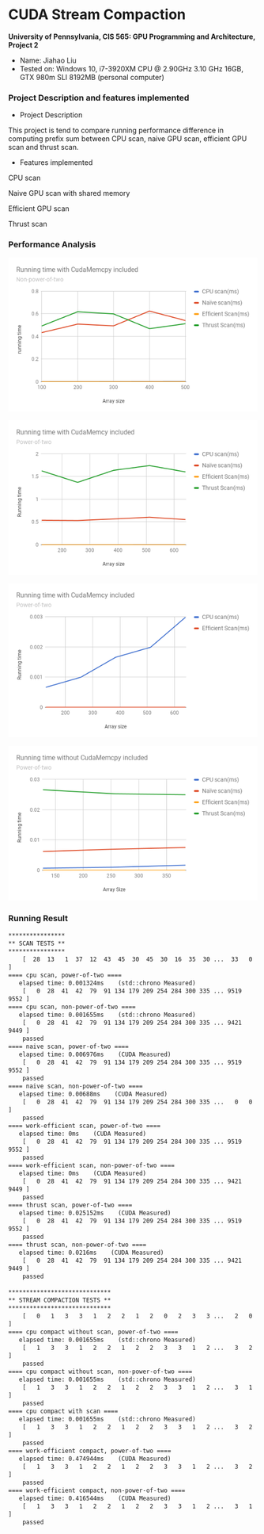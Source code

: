 CUDA Stream Compaction
======================

**University of Pennsylvania, CIS 565: GPU Programming and Architecture, Project 2**

* Name: Jiahao Liu
* Tested on: Windows 10, i7-3920XM CPU @ 2.90GHz 3.10 GHz 16GB, GTX 980m SLI 8192MB (personal computer)

### Project Description and features implemented

* Project Description

This project is tend to compare running performance difference in computing prefix sum between CPU scan, naive GPU scan, efficient GPU scan and thrust scan.

* Features implemented

CPU scan

Naive GPU scan with shared memory

Efficient GPU scan

Thrust scan

### Performance Analysis

![](img/1.png)

![](img/2.png)

![](img/3.png)

![](img/4.png)


### Running Result

```
****************
** SCAN TESTS **
****************
    [  28  13   1  37  12  43  45  30  45  30  16  35  30 ...  33   0 ]
==== cpu scan, power-of-two ====
   elapsed time: 0.001324ms    (std::chrono Measured)
    [   0  28  41  42  79  91 134 179 209 254 284 300 335 ... 9519 9552 ]
==== cpu scan, non-power-of-two ====
   elapsed time: 0.001655ms    (std::chrono Measured)
    [   0  28  41  42  79  91 134 179 209 254 284 300 335 ... 9421 9449 ]
    passed
==== naive scan, power-of-two ====
   elapsed time: 0.006976ms    (CUDA Measured)
    [   0  28  41  42  79  91 134 179 209 254 284 300 335 ... 9519 9552 ]
    passed
==== naive scan, non-power-of-two ====
   elapsed time: 0.00688ms    (CUDA Measured)
    [   0  28  41  42  79  91 134 179 209 254 284 300 335 ...   0   0 ]
    passed
==== work-efficient scan, power-of-two ====
   elapsed time: 0ms    (CUDA Measured)
    [   0  28  41  42  79  91 134 179 209 254 284 300 335 ... 9519 9552 ]
    passed
==== work-efficient scan, non-power-of-two ====
   elapsed time: 0ms    (CUDA Measured)
    [   0  28  41  42  79  91 134 179 209 254 284 300 335 ... 9421 9449 ]
    passed
==== thrust scan, power-of-two ====
   elapsed time: 0.025152ms    (CUDA Measured)
    [   0  28  41  42  79  91 134 179 209 254 284 300 335 ... 9519 9552 ]
    passed
==== thrust scan, non-power-of-two ====
   elapsed time: 0.0216ms    (CUDA Measured)
    [   0  28  41  42  79  91 134 179 209 254 284 300 335 ... 9421 9449 ]
    passed

*****************************
** STREAM COMPACTION TESTS **
*****************************
    [   0   1   3   3   1   2   2   1   2   0   2   3   3 ...   2   0 ]
==== cpu compact without scan, power-of-two ====
   elapsed time: 0.001655ms    (std::chrono Measured)
    [   1   3   3   1   2   2   1   2   2   3   3   1   2 ...   3   2 ]
    passed
==== cpu compact without scan, non-power-of-two ====
   elapsed time: 0.001655ms    (std::chrono Measured)
    [   1   3   3   1   2   2   1   2   2   3   3   1   2 ...   3   1 ]
    passed
==== cpu compact with scan ====
   elapsed time: 0.001655ms    (std::chrono Measured)
    [   1   3   3   1   2   2   1   2   2   3   3   1   2 ...   3   2 ]
    passed
==== work-efficient compact, power-of-two ====
   elapsed time: 0.474944ms    (CUDA Measured)
    [   1   3   3   1   2   2   1   2   2   3   3   1   2 ...   3   2 ]
    passed
==== work-efficient compact, non-power-of-two ====
   elapsed time: 0.416544ms    (CUDA Measured)
    [   1   3   3   1   2   2   1   2   2   3   3   1   2 ...   3   1 ]
    passed

```